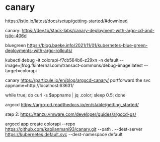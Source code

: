 # canary

https://istio.io/latest/docs/setup/getting-started/#download


canary:
https://dev.to/stack-labs/canary-deployment-with-argo-cd-and-istio-406d


bluegreen
https://blog.baeke.info/2021/11/01/kubernetes-blue-green-deployments-with-argo-rollouts/


kubectl debug -it colorapi-f7cb564b6-z29xn  -n default --image=jfrog.fkinternal.com/transact-commons/debug-image:latest  --target=colorapi


canary
https://particule.io/en/blog/argocd-canary/
portforward the svc
appname=http://localhost:63631/

while true; do curl -s $appname | jq .color; sleep 0.5; done




argocd
https://argo-cd.readthedocs.io/en/stable/getting_started/

step 2:
https://tanzu.vmware.com/developer/guides/argocd-gs/

argocd app create colorapi --repo https://github.com/kabilanmani93/canary.git --path . --dest-server https://kubernetes.default.svc --dest-namespace default